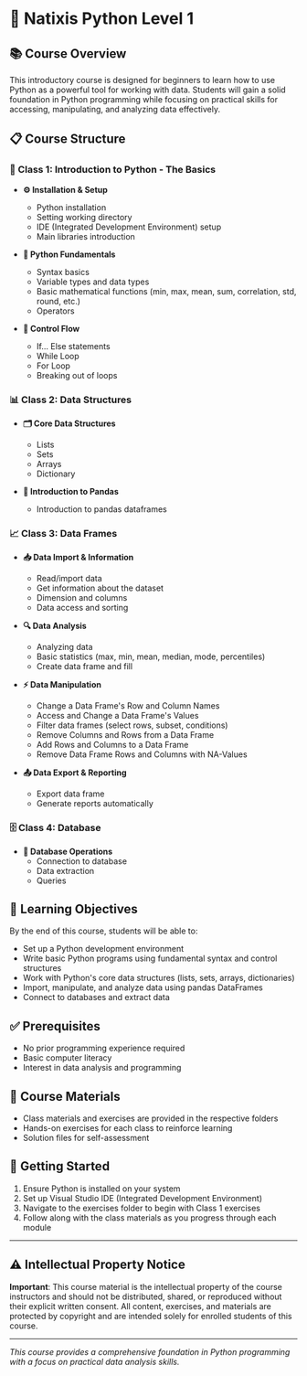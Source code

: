 # 🐍 Natixis Python Level 1

## 📚 Course Overview

This introductory course is designed for beginners to learn how to use Python as a powerful tool for working with data. Students will gain a solid foundation in Python programming while focusing on practical skills for accessing, manipulating, and analyzing data effectively.

## 📋 Course Structure

### 🚀 Class 1: Introduction to Python - The Basics
- **⚙️ Installation & Setup**
  - Python installation
  - Setting working directory
  - IDE (Integrated Development Environment) setup
  - Main libraries introduction

- **🔧 Python Fundamentals**
  - Syntax basics
  - Variable types and data types
  - Basic mathematical functions (min, max, mean, sum, correlation, std, round, etc.)
  - Operators

- **🔄 Control Flow**
  - If... Else statements
  - While Loop
  - For Loop
  - Breaking out of loops

### 📊 Class 2: Data Structures
- **🗂️ Core Data Structures**
  - Lists
  - Sets
  - Arrays
  - Dictionary

- **🐼 Introduction to Pandas**
  - Introduction to pandas dataframes

### 📈 Class 3: Data Frames
- **📥 Data Import & Information**
  - Read/import data
  - Get information about the dataset
  - Dimension and columns
  - Data access and sorting

- **🔍 Data Analysis**
  - Analyzing data
  - Basic statistics (max, min, mean, median, mode, percentiles)
  - Create data frame and fill

- **⚡ Data Manipulation**
  - Change a Data Frame's Row and Column Names
  - Access and Change a Data Frame's Values
  - Filter data frames (select rows, subset, conditions)
  - Remove Columns and Rows from a Data Frame
  - Add Rows and Columns to a Data Frame
  - Remove Data Frame Rows and Columns with NA-Values

- **📤 Data Export & Reporting**
  - Export data frame
  - Generate reports automatically

### 🗄️ Class 4: Database
- **🔗 Database Operations**
  - Connection to database
  - Data extraction
  - Queries

## 🎯 Learning Objectives

By the end of this course, students will be able to:
- Set up a Python development environment
- Write basic Python programs using fundamental syntax and control structures
- Work with Python's core data structures (lists, sets, arrays, dictionaries)
- Import, manipulate, and analyze data using pandas DataFrames
- Connect to databases and extract data

## ✅ Prerequisites

- No prior programming experience required
- Basic computer literacy
- Interest in data analysis and programming

## 📁 Course Materials

- Class materials and exercises are provided in the respective folders
- Hands-on exercises for each class to reinforce learning
- Solution files for self-assessment

## 🚀 Getting Started

1. Ensure Python is installed on your system
2. Set up Visual Studio IDE (Integrated Development Environment)
3. Navigate to the exercises folder to begin with Class 1 exercises
4. Follow along with the class materials as you progress through each module

---

## ⚠️ Intellectual Property Notice

**Important**: This course material is the intellectual property of the course instructors and should not be distributed, shared, or reproduced without their explicit written consent. All content, exercises, and materials are protected by copyright and are intended solely for enrolled students of this course.

---

*This course provides a comprehensive foundation in Python programming with a focus on practical data analysis skills.*
